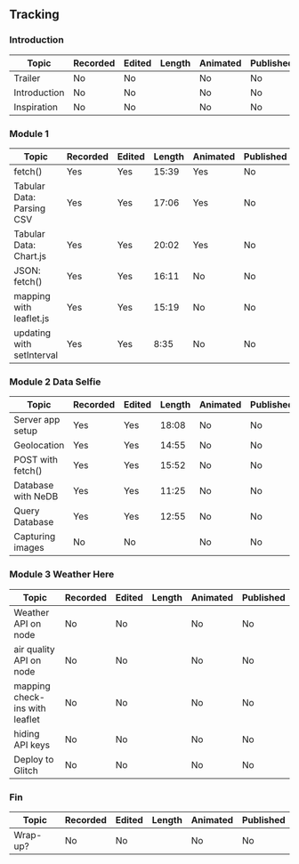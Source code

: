 ## Tracking

### Introduction

| Topic         | Recorded      | Edited        | Length        | Animated      | Published     |
| ------------- | ------------- | ------------- | ------------- | ------------- | ------------- |
| Trailer  | No  | No  | | No  | No  |
| Introduction  | No  | No | | No  | No  |
| Inspiration  | No  | No | | No  | No  |

### Module 1

| Topic         | Recorded      | Edited        | Length        | Animated      | Published     |
| ------------- | ------------- | ------------- | ------------- | ------------- | ------------- |
| fetch()  | Yes  | Yes  | 15:39 | Yes | No  |
| Tabular Data: Parsing CSV  | Yes  | Yes  | 17:06 | Yes |No  |
| Tabular Data: Chart.js | Yes  | Yes  | 20:02 | Yes | No  |
| JSON: fetch() | Yes  | Yes  | 16:11 |No  |No  |
| mapping with leaflet.js | Yes  | Yes  | 15:19 |No  |No  |
| updating with setInterval | Yes  | Yes  | 8:35 |No  |No  |

### Module 2 Data Selfie

| Topic         | Recorded      | Edited        | Length        | Animated      | Published     |
| ------------- | ------------- | ------------- | ------------- | ------------- | ------------- |
| Server app setup  | Yes  | Yes  | 18:08  | No  |No  |
| Geolocation  | Yes  | Yes  | 14:55  | No  | No  |
| POST with fetch() | Yes  | Yes  | 15:52  | No  |No  |
| Database with NeDB | Yes  | Yes  | 11:25  | No  |No  |
| Query Database | Yes  | Yes  | 12:55  | No  |No  |
| Capturing images | No  | No  |   | No  |No  |

### Module 3 Weather Here

| Topic         | Recorded      | Edited        | Length        | Animated      | Published     |
| ------------- | ------------- | ------------- | ------------- | ------------- | ------------- |
| Weather API on node  | No  | No  |   |No  |No  |
| air quality API on node  | No  | No  |   | No  | No  |
| mapping check-ins with leaflet | No  | No  |  | No  |No  |
| hiding API keys | No  | No  |   |No  |No  |
| Deploy to Glitch | No  | No  |   |No  |No  |

### Fin

| Topic         | Recorded      | Edited        | Length        | Animated      | Published     |
| ------------- | ------------- | ------------- | ------------- | ------------- | ------------- |
| Wrap-up?  | No  | No  |  | No  | No  |


